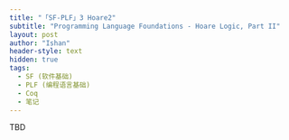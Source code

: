 ```yaml
---
title: "「SF-PLF」3 Hoare2"
subtitle: "Programming Language Foundations - Hoare Logic, Part II"
layout: post
author: "Ishan"
header-style: text
hidden: true
tags:
  - SF (软件基础)
  - PLF (编程语言基础)
  - Coq
  - 笔记
---
```


TBD

